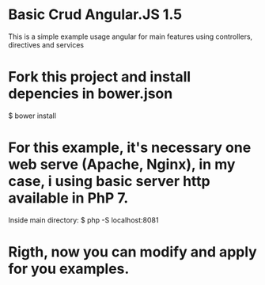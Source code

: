 # Basic Crud Angular.JS 1.5
This is a simple example usage angular for main features using controllers, directives and services

# Fork this project and install depencies in bower.json
$ bower install

# For this example, it's necessary one web serve (Apache, Nginx), in my case, i using basic server http available in PhP 7.
Inside main directory:
$ php -S localhost:8081

# Rigth, now you can modify and apply for you examples.
